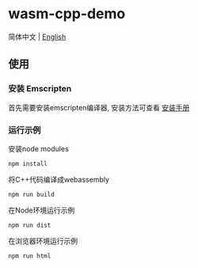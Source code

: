 # wasm-cpp-demo

简体中文 | [English](./README.md)


## 使用

### 安装 Emscripten 
首先需要安装emscripten编译器, 安装方法可查看 [安装手册](https://emscripten.org/docs/getting_started/index.html)

### 运行示例
安装node modules
```
npm install
```

将C++代码编译成webassembly
```
npm run build 
```

在Node环境运行示例
```
npm run dist
```

在浏览器环境运行示例
```
npm run html
```